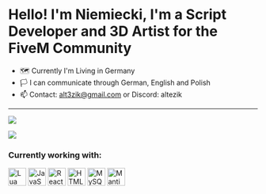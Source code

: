 Hello! I'm Niemiecki, I'm a Script Developer and 3D Artist for the FiveM Community
====================================================================================================================================

* 🗺️ Currently I'm Living in Germany
* 🏳️ I can communicate through German, English and Polish
* 📫 Contact: [alt3zik@gmail.com](mailto:alt3zik@gmail.com) or Discord: altezik
-----------------------------------------------------------------

<p align = 'left'>
  <img
    src="https://github-readme-stats.vercel.app/api/top-langs/?username=niemieckies&layout=compact&theme=github_dark&hide_border=true"
  />
</p>

<p align = 'left'>
<img
  src="https://github-profile-trophy.vercel.app/?username=niemieckies"/>
</p>

### Currently working with:

<p align="left">
<a href="https://www.lua.org/docs.html" target="_blank" rel="noreferrer"><img src="https://upload.wikimedia.org/wikipedia/commons/thumb/c/cf/Lua-Logo.svg/1200px-Lua-Logo.svg.png" width="36" height="36" alt="Lua" /></a>
<a href="https://developer.mozilla.org/en-US/docs/Web/JavaScript" target="_blank" rel="noreferrer"><img src="https://raw.githubusercontent.com/danielcranney/readme-generator/main/public/icons/skills/javascript-colored.svg" width="36" height="36" alt="JavaScript" /></a>
<a href="https://reactjs.org/" target="_blank" rel="noreferrer"><img src="https://raw.githubusercontent.com/danielcranney/readme-generator/main/public/icons/skills/react-colored.svg" width="36" height="36" alt="React" /></a>
<a href="https://developer.mozilla.org/en-US/docs/Glossary/HTML5" target="_blank" rel="noreferrer"><img src="https://raw.githubusercontent.com/danielcranney/readme-generator/main/public/icons/skills/html5-colored.svg" width="36" height="36" alt="HTML5" /></a>
<a href="https://www.mysql.com/" target="_blank" rel="noreferrer"><img src="https://raw.githubusercontent.com/danielcranney/readme-generator/main/public/icons/skills/mysql-colored.svg" width="36" height="36" alt="MySQL" /></a>
<a href="https://mantine.dev/" target="_blank" rel="noreferrer"><img src="https://svgshare.com/i/w0c.svg" width="36" height="36" alt="Mantine"/></a>
</p>
